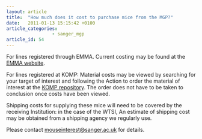 ```yaml
---
layout: article
title:  "How much does it cost to purchase mice from the MGP?"
date:   2011-01-13 15:15:42 +0100
article_categories: 
                 - sanger_mgp
article_id: 54
---
```


For lines registered through EMMA.
Current costing may be found at the [EMMA website][link-emma].  

For lines registered at KOMP: Material costs may be viewed by searching for your target of interest and following the Action to order the material of interest at the [KOMP repository][link-komp]. The order does not have to be taken to conclusion once costs have been viewed.

Shipping costs for supplying these mice will need to be covered by the receiving Institution: in the case of the WTSI, An estimate of shipping cost may be obtained from a shipping agency we regularly use.

Please contact [mouseinterest@sanger.ac.uk][email-sanger] for details.

[link-emma]: https://www.infrafrontier.eu/resources-and-services/access-emma-mouse-resources/strain-ordering
[link-komp]: http://www.komp.org
[email-sanger]: mailto:mouseinterest@sanger.ac.uk